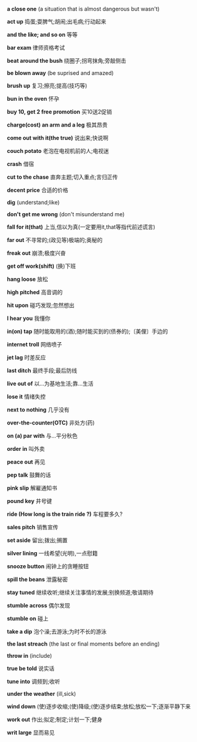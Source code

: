 **a close one** (a situation that is almost dangerous but wasn't)

**act up** 捣蛋;耍脾气;胡闹;出毛病;行动起来

**and the like; and so on** 等等

**bar exam** 律师资格考试

**beat around the bush** 绕圈子;拐弯抹角;旁敲侧击

**be blown away** (be suprised and amazed)

**brush up** 复习;擦亮;提高(技巧等)

**bun in the oven** 怀孕

**buy 10, get 2 free promotion** 买10送2促销

**charge(cost) an arm and a leg** 极其昂贵

**come out with it(the true)** 说出来;快说啊

**couch potato** 老泡在电视机前的人;电视迷

**crash** 借宿

**cut to the chase** 直奔主题;切入重点;言归正传

**decent price** 合适的价格

**dig** (understand;like)

**don't get me wrong** (don't misunderstand me)

**fall for it(that)** 上当,信以为真(一定要用it,that等指代前述谎言)

**far out** 不寻常的;(政见等)极端的;奥秘的

**freak out** 崩溃;极度兴奋

**get off work(shift)** (换)下班

**hang loose** 放松

**high pitched** 高音调的

**hit upon** 碰巧发现;忽然想出

**I hear you** 我懂你

**in(on) tap** 随时能取用的(酒);随时能买到的(债券的);〔美俚〕手边的

**internet troll** 网络喷子

**jet lag** 时差反应

**last ditch** 最终手段;最后防线

**live out of** 以...为基地生活;靠...生活

**lose it** 情绪失控

**next to nothing** 几乎没有

**over-the-counter(OTC)** 非处方(药)

**on (a) par with** 与...平分秋色

**order in** 叫外卖

**peace out** 再见

**pep talk** 鼓舞的话

**pink slip** 解雇通知书

**pound key** 井号键

**ride (How long is the train ride ?)** 车程要多久?

**sales pitch** 销售宣传

**set aside** 留出;拨出;搁置

**silver lining** 一线希望(光明),一点慰籍

**snooze button** 闹钟上的贪睡按钮

**spill the beans** 泄露秘密

**stay tuned** 继续收听;继续关注事情的发展;别换频道;敬请期待

**stumble across** 偶尔发现

**stumble on** 碰上

**take a dip** 泡个澡;去游泳;为时不长的游泳

**the last streach** (the last or final moments before an ending)

**throw in** (include)

**true be told** 说实话

**tune into** 调频到;收听

**under the weather** (ill,sick)

**wind down** (使)逐步收缩;(使)降级;(使)逐步结束;放松;放松一下;逐渐平静下来

**work out** 作出;拟定;制定;计划一下;健身

**writ large** 显而易见